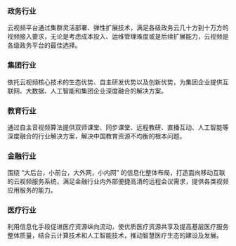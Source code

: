 
### 政务行业
云视频平台通过集群灵活部署、弹性扩展技术，满足各级政务云几十方到十万方的视频接入要求，无论是考虑成本投入、运维管理难度或是后续扩展能力，云视频是各级政务平台的最佳选择。

### 集团行业
依托云视频核心技术的生态优势、自主研发优势以及创新优势，为集团企业提供互联网、大数据、人工智能和集团企业深度融合的解决方案。

### 教育行业
通过自主音视频算法提供双师课堂、同步课堂、远程教研、直播互动、人工智能等深度融合的行业解决方案，解决中国教育资源不均衡的根本问题。

### 金融行业
围绕 “大后台，小前台，大外网，小内网” 的信息化整体布局，打造面向移动互联的云视频服务系统，满足金融行业内外部便捷高清的远程会议需求，提供各类视频应用服务的能力。


### 医疗行业
利用信息化手段促进医疗资源纵向流动，使优质医疗资源共享及提高基层医疗服务整体质量，结合云计算技术和人工智能技术，推动智慧医疗生态的建设及发展。
